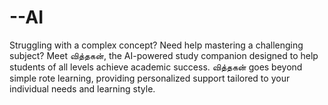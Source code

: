 # --AI
Struggling with a complex concept? Need help mastering a challenging subject? Meet வித்தகன், the AI-powered study companion designed to help students of all levels achieve academic success. வித்தகன் goes beyond simple rote learning, providing personalized support tailored to your individual needs and learning style.
